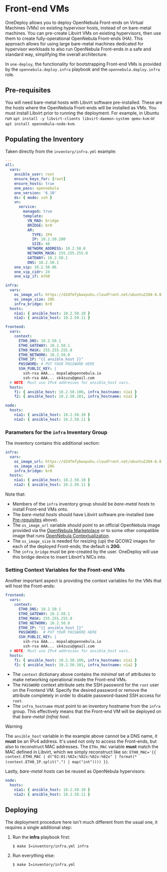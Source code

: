 [//]: # ( vim: set wrap : )

# Front-end VMs

OneDeploy allows you to deploy OpenNebula Front-ends on Virtual Machines (VMs) on existing hypervisor hosts, instead of on bare-metal machines. You can pre-create Libvirt VMs on existing hypervisors, then use them to create fully-operational OpenNebula Front-ends (HA). This approach allows for using large bare-metal machines dedicated for hypervisor workloads to also run OpenNebula Front-ends in a safe and standard way, simplifying the overall architecture.

In `one-deploy`, the functionality for bootstrapping Front-end VMs is provided by the `opennebula.deploy.infra` playbook and the `opennebula.deploy.infra` role.

## Pre-requisites

You will need bare-metal hosts with Libvirt software pre-installed. These are the hosts where the OpenNebula Front-ends will be installed as VMs. You must install Libvirt prior to running the deployment. For example, in Ubuntu run `apt install -y libvirt-clients libvirt-daemon-system qemu-kvm` or `apt install opennebula-node-kvm`.

## Populating the Inventory

Taken directly from the `inventory/infra.yml` example:

```yaml
---
all:
  vars:
    ansible_user: root
    ensure_keys_for: [root]
    ensure_hosts: true
    one_pass: opennebula
    one_version: '6.10'
    ds: { mode: ssh }
    vn:
      service:
        managed: true
        template:
          VN_MAD: bridge
          BRIDGE: br0
          AR:
            TYPE: IP4
            IP: 10.2.50.200
            SIZE: 48
          NETWORK_ADDRESS: 10.2.50.0
          NETWORK_MASK: 255.255.255.0
          GATEWAY: 10.2.50.1
          DNS: 10.2.50.1
    one_vip: 10.2.50.86
    one_vip_cidr: 24
    one_vip_if: eth0

infra:
  vars:
    os_image_url: https://d24fmfybwxpuhu.cloudfront.net/ubuntu2204-6.8.1-1-20240131.qcow2
    os_image_size: 20G
    infra_bridge: br0
  hosts:
    n1a1: { ansible_host: 10.2.50.10 }
    n1a2: { ansible_host: 10.2.50.11 }

frontend:
  vars:
    context:
      ETH0_DNS: 10.2.50.1
      ETH0_GATEWAY: 10.2.50.1
      ETH0_MASK: 255.255.255.0
      ETH0_NETWORK: 10.2.50.0
      ETH0_IP: "{{ ansible_host }}"
      PASSWORD: # PUT YOUR PASSWORD HERE
      SSH_PUBLIC_KEY: |
        ssh-rsa AAA... mopala@opennebula.io
        ssh-rsa AAA... sk4zuzu@gmail.com
  # NOTE: Must use IPv4 addresses for ansible_host vars.
  hosts:
    f1: { ansible_host: 10.2.50.100, infra_hostname: n1a1 }
    f2: { ansible_host: 10.2.50.101, infra_hostname: n1a2 }

node:
  hosts:
    n1a1: { ansible_host: 10.2.50.10 }
    n1a2: { ansible_host: 10.2.50.11 }
```

### Parameters for the `infra` Inventory Group

The inventory contains this additional section:

```yaml
infra:
  vars:
    os_image_url: https://d24fmfybwxpuhu.cloudfront.net/ubuntu2204-6.8.1-1-20240131.qcow2
    os_image_size: 20G
    infra_bridge: br0
  hosts:
    n1a1: { ansible_host: 10.2.50.10 }
    n1a2: { ansible_host: 10.2.50.11 }
```

Note that:

- Members of the `infra` inventory group should be *bare-metal hosts* to install Front-end VMs onto.
- The *bare-metal hosts* should have Libvirt software pre-installed (see [Pre-requisites](arch_infra#pre-requisites) above).
- The `os_image_url` variable should point to an official OpenNebula image provided via the [OpenNebula Marketplace](https://marketplace.opennebula.io/appliance) or to some other compatible image that runs [OpenNebula Contextualization](https://github.com/OpenNebula/one-apps/wiki/linux_installation).
- The `os_image_size` is needed for resizing (up) the QCOW2 images for each of the deployed Front-ends; the default is **20G**.
- The `infra_bridge` must be pre-created by the user. OneDeploy will use this bridge device to insert Libvirt's NICs into.

### Setting Context Variables for the Front-end VMs

Another important aspect is providing the context variables for the VMs that will host the Front-ends:

```yaml
frontend:
  vars:
    context:
      ETH0_DNS: 10.2.50.1
      ETH0_GATEWAY: 10.2.50.1
      ETH0_MASK: 255.255.255.0
      ETH0_NETWORK: 10.2.50.0
      ETH0_IP: "{{ ansible_host }}"
      PASSWORD:  # PUT YOUR PASSWORD HERE
      SSH_PUBLIC_KEY: |
        ssh-rsa AAA... mopala@opennebula.io
        ssh-rsa AAA... sk4zuzu@gmail.com
  # NOTE: Must use IPv4 addresses for ansible_host vars.
  hosts:
    f1: { ansible_host: 10.2.50.100, infra_hostname: n1a1 }
    f2: { ansible_host: 10.2.50.101, infra_hostname: n1a2 }
```

- The `context` dictionary above contains the *minimal* set of attributes to make networking operational inside the Front-end VMs.
- The `PASSWORD` context attribute sets the SSH password for the `root` user on the Frontend VM. Specify the desired password or remove the attribute completely in order to disable password-based SSH access for `root`.
- The `infra_hostname` must point to an inventory hostname from the `infra` group. This effectively means that the Front-end VM will be deployed on that *bare-metal (infra) host*.

> [!WARNING]
> The `ansible_host` variable in the example above cannot be a DNS name, it **must** be an IPv4 address. It's used not only to access the Front-ends, but also to reconstruct MAC addresses. The `ETHx_MAC` variable **must** match the MAC defined in Libvirt, which we simply reconstruct like so: `ETH0_MAC='{{ context.ETH0_MAC | d("02:01:%02x:%02x:%02x:%02x" | format(*(context.ETH0_IP.split(".") | map("int")))) }}`.

Lastly, *bare-metal hosts* can be reused as OpenNebula hypervisors:

```yaml
node:
  hosts:
    n1a1: { ansible_host: 10.2.50.10 }
    n1a2: { ansible_host: 10.2.50.11 }
```

## Deploying

The deployment procedure here isn't much different from the usual one, it requires a single additional step:

1. Run the **infra** playbook first:

   ```shell
   $ make I=inventory/infra.yml infra
   ```

2. Run everything else:

   ```shell
   $ make I=inventory/infra.yml
   ```
